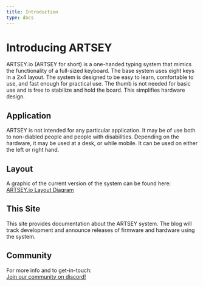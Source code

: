 ```yaml
---
title: Introduction
type: docs
---
```

 
# Introducing ARTSEY

ARTSEY.io (ARTSEY for short) is a one-handed typing system that mimics the functionality of a full-sized keyboard. The base system uses eight keys in a 2x4 layout. The system is designed to be easy to learn, comfortable to use, and fast enough for practical use. The thumb is not needed for basic use and is free to stabilize and hold the board. This simplifies hardware design.  

## Application
ARTSEY is not intended for any particular application. It may be of use both to non-diabled people and people with disabilities. Depending on the hardware, it may be used at a desk, or while mobile. It can be used on either the left or right hand. 

## Layout
A graphic of the current version of the system can be found here:  
[ARTSEY.io Layout Diagram](/_FILES/images/ARTSEY.jpg)

## This Site
This site provides documentation about the ARTSEY system. The blog will track development and announce releases of firmware and hardware using the system.

## Community
For more info and to get-in-touch:  
[Join our community on discord!](https://discord.gg/raqVZXYmTj)

